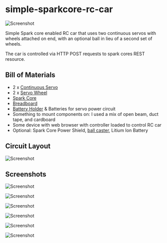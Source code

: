 # simple-sparkcore-rc-car

![Screenshot](https://github.com/kevd1337/simple-sparkcore-rc-car/blob/master/screenshot-1.jpg)

Simple Spark core enabled RC car that uses two continuous servos with wheels attached on end, with an optional ball in lieu of a second set of wheels.

The car is controlled via HTTP POST requests to spark cores REST resource.

## Bill of Materials
- 2 x [Continuous Servo](http://www.adafruit.com/product/154)
- 2 x [Servo Wheel](http://www.adafruit.com/product/167)
- [Spark Core](http://www.adafruit.com/product/2127)
- [Breadboard](http://www.adafruit.com/products/64)
- [Battery Holder](http://www.adafruit.com/products/727) & Batteries for servo power circuit
- Something to mount components on: I used a mix of open beam, duct tape, and cardboard
- Some device with web browser with controller loaded to control RC car
- Optional: Spark Core Power Shield, [ball caster](http://www.adafruit.com/product/1200), Litium Ion Battery

## Circuit Layout

![Screenshot](https://github.com/kevd1337/simple-sparkcore-rc-car/blob/master/circuit_bb.png)

## Screenshots

![Screenshot](https://github.com/kevd1337/simple-sparkcore-rc-car/blob/master/screenshot-controller.png)

![Screenshot](https://github.com/kevd1337/simple-sparkcore-rc-car/blob/master/screenshot-2.jpg)

![Screenshot](https://github.com/kevd1337/simple-sparkcore-rc-car/blob/master/screenshot-3.jpg)

![Screenshot](https://github.com/kevd1337/simple-sparkcore-rc-car/blob/master/screenshot-4.jpg)

![Screenshot](https://github.com/kevd1337/simple-sparkcore-rc-car/blob/master/screenshot-5.jpg)

![Screenshot](https://github.com/kevd1337/simple-sparkcore-rc-car/blob/master/screenshot-6.jpg)
